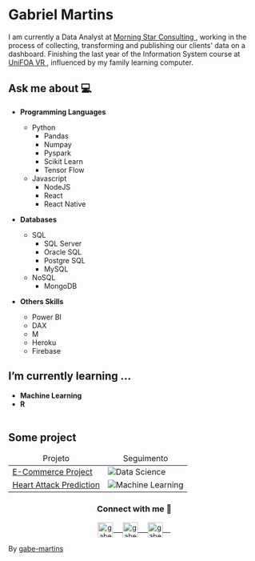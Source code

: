 <!-- ### <img src="https://github.com/rajput2107/rajput2107/blob/master/Assets/Hi.gif" width="29px"> Hello world!&nbsp;<img src="https://github.com/rajput2107/rajput2107/blob/master/Assets/Earth.gif" width="24px"> -->

<h1> Gabriel Martins </h1>

<p>I am currently a Data Analyst at <a href="https://www.morningstar.com.br/"> Morning Star Consulting </a>, working in the process of collecting, transforming and publishing our clients' data on a dashboard. Finishing the last year of the Information System course at <a href="https://www.unifoa.edu.br/"> UniFOA VR </a>, influenced by my family learning computer.</p>

## Ask me about :computer:

- **Programming Languages**
  - Python
    - Pandas
    - Numpay
    - Pyspark
    - Scikit Learn
    - Tensor Flow
  - Javascript 
    - NodeJS
    - React
    - React Native
  
- **Databases**
  - SQL
    - SQL Server
    - Oracle SQL
    - Postgre SQL
    - MySQL
  - NoSQL
    - MongoDB

- **Others Skills**
  - Power BI
  - DAX
  - M
  - Heroku
  - Firebase

## I’m currently learning ... 

- **Machine Learning**
- **R**
  <br/>
  <br/>
  
## Some project
<table>
  <thead align="center">
    <tr border: none;>
      <td>Projeto</td>
      <td>Seguimento</td>
    </tr>
  </thead>
  <tbody>
    <tr>
      <td> <a href="https://github.com/gabe-martins/Python-Data-Visualization/blob/main/ECommerce/E_Commerce.ipynb"
        rel="noopener noreferrer"> E-Commerce Project</a></td>
      <td>
        <img src="https://img.shields.io/badge/Python-Data%20Science-blue" alt="Data Science"> 
      </td>
    </tr>
    <tr>
      <td>
        <a href="https://github.com/gabe-martins/Python-Data-Visualization/blob/main/HeartAttack/HeartAttackPrediction.ipynb"
          rel="noopener noreferrer"> Heart Attack Prediction</a>
      </td>
      <td>
        <img src="https://img.shields.io/badge/Python-Machine%20Learning-blue" alt="Machine Learning">
      </td>
    </tr>
  </tbody>
</table>


<div align="center">
  <h3 align="center">Connect with me 🤝</h3> 
</div>
<p align="center">
 <a href="https://www.linkedin.com/in/gabriel-martins-b22648129/" target="blank">
  <img align="center" alt="gabe's LinkedIn" width="30px" src="https://www.vectorlogo.zone/logos/linkedin/linkedin-icon.svg" /> &nbsp; &nbsp;
 </a>
 <a href="https://www.instagram.com/gabe_a_martinz/" target="blank">
  <img align="center" alt="gabe's Instagram" width="30px" src="https://www.vectorlogo.zone/logos/instagram/instagram-icon.svg" /> &nbsp; &nbsp;
 </a>
 <a href="https://twitter.com/gabe_a_martinz" target="blank">
  <img align="center" alt="gabe's Twitter" width="30px" src="https://www.vectorlogo.zone/logos/twitter/twitter-official.svg" /> &nbsp; &nbsp;
 </a>
 <!--<a href="https://medium.com/@gaberana2107" target="blank">
  <img align="center" alt="gabe's Twitter" width="30px" src="https://www.vectorlogo.zone/logos/medium/medium-tile.svg" />
 </a>  -->
  <br/>

  
  
</p>


By [gabe-martins](https://github.com/gabe-martins)
